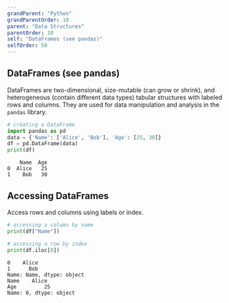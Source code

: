 ```yaml
---
grandParent: "Python"
grandParentOrder: 10
parent: "Data Structures"
parentOrder: 10
self: "DataFrames (see pandas)"
selfOrder: 50
---
```


## DataFrames (see pandas)
DataFrames are two-dimensional, size-mutable (can grow or shrink), and heterogeneous (contain different data types) tabular structures with labeled rows and columns. They are used for data manipulation and analysis in the `pandas` library.

```python
# creating a DataFrame
import pandas as pd
data = {'Name': ['Alice', 'Bob'], 'Age': [25, 30]}
df = pd.DataFrame(data)
print(df)
```

```output
    Name  Age
0  Alice   25
1    Bob   30
```

## Accessing DataFrames
Access rows and columns using labels or index.

```python
# accessing a column by name
print(df["Name"])

# accessing a row by index
print(df.iloc[0])
```

```output
0    Alice
1      Bob
Name: Name, dtype: object
Name    Alice
Age         25
Name: 0, dtype: object
```
